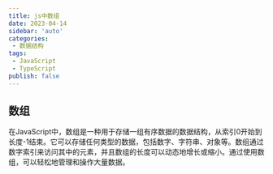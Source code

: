 ```yaml
---
title: js中数组
date: 2023-04-14
sidebar: 'auto'
categories:
 - 数据结构
tags:
 - JavaScript
 - TypeScript
publish: false
---
```

## 数组
在JavaScript中，数组是一种用于存储一组有序数据的数据结构，从索引0开始到长度-1结束。它可以存储任何类型的数据，包括数字、字符串、对象等。数组通过数字索引来访问其中的元素，并且数组的长度可以动态地增长或缩小。通过使用数组，可以轻松地管理和操作大量数据。

